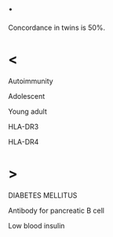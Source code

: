 # .

Concordance in twins is 50%.

# <

Autoimmunity

Adolescent

Young adult

HLA-DR3

HLA-DR4

# >

DIABETES MELLITUS

Antibody for pancreatic B cell

Low blood insulin
